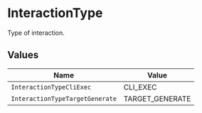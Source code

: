 # InteractionType

Type of interaction.


## Values

| Name                            | Value                           |
| ------------------------------- | ------------------------------- |
| `InteractionTypeCliExec`        | CLI_EXEC                        |
| `InteractionTypeTargetGenerate` | TARGET_GENERATE                 |